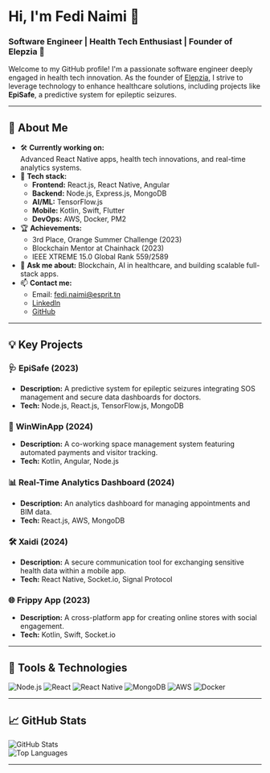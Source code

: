 

# Hi, I'm Fedi Naimi 👋

### Software Engineer | Health Tech Enthusiast | Founder of Elepzia 🚀

Welcome to my GitHub profile! I'm a passionate software engineer deeply engaged in health tech innovation. As the founder of [Elepzia](https://www.elepzia.com), I strive to leverage technology to enhance healthcare solutions, including projects like **EpiSafe**, a predictive system for epileptic seizures.

---

## 🌟 About Me
- 🛠 **Currently working on:**  
  Advanced React Native apps, health tech innovations, and real-time analytics systems.
- 🤖 **Tech stack:**  
  - **Frontend:** React.js, React Native, Angular  
  - **Backend:** Node.js, Express.js, MongoDB  
  - **AI/ML:** TensorFlow.js  
  - **Mobile:** Kotlin, Swift, Flutter  
  - **DevOps:** AWS, Docker, PM2  
- 🏆 **Achievements:**  
  - 3rd Place, Orange Summer Challenge (2023)  
  - Blockchain Mentor at Chainhack (2023)  
  - IEEE XTREME 15.0 Global Rank 559/2589  
- 💬 **Ask me about:** Blockchain, AI in healthcare, and building scalable full-stack apps.  
- 📫 **Contact me:**  
  - Email: fedi.naimi@esprit.tn  
  - [LinkedIn](https://www.linkedin.com/in/fedi-naimi-035753198)  
  - [GitHub](https://github.com/fedinaimi)

---

## 💡 Key Projects
### 🩺 **EpiSafe** (2023)
- **Description:** A predictive system for epileptic seizures integrating SOS management and secure data dashboards for doctors.  
- **Tech:** Node.js, React.js, TensorFlow.js, MongoDB  

### 🏢 **WinWinApp** (2024)
- **Description:** A co-working space management system featuring automated payments and visitor tracking.  
- **Tech:** Kotlin, Angular, Node.js  

### 📊 **Real-Time Analytics Dashboard** (2024)
- **Description:** An analytics dashboard for managing appointments and BIM data.  
- **Tech:** React.js, AWS, MongoDB  

### 🛠 **Xaidi** (2024)
- **Description:** A secure communication tool for exchanging sensitive health data within a mobile app.  
- **Tech:** React Native, Socket.io, Signal Protocol  

### 🌐 **Frippy App** (2023)
- **Description:** A cross-platform app for creating online stores with social engagement.  
- **Tech:** Kotlin, Swift, Socket.io  

---

## 🔧 Tools & Technologies

![Node.js](https://img.shields.io/badge/Node.js-339933?style=for-the-badge&logo=nodedotjs&logoColor=white)
![React](https://img.shields.io/badge/React-61DAFB?style=for-the-badge&logo=react&logoColor=black)
![React Native](https://img.shields.io/badge/React_Native-61DAFB?style=for-the-badge&logo=react&logoColor=black)
![MongoDB](https://img.shields.io/badge/MongoDB-4EA94B?style=for-the-badge&logo=mongodb&logoColor=white)
![AWS](https://img.shields.io/badge/AWS-232F3E?style=for-the-badge&logo=amazonaws&logoColor=white)
![Docker](https://img.shields.io/badge/Docker-2496ED?style=for-the-badge&logo=docker&logoColor=white)

---

## 📈 GitHub Stats

![GitHub Stats](https://github-readme-stats.vercel.app/api?username=fedinaimi&show_icons=true&theme=radical)  
![Top Languages](https://github-readme-stats.vercel.app/api/top-langs/?username=fedinaimi&layout=compact&theme=radical)

---

